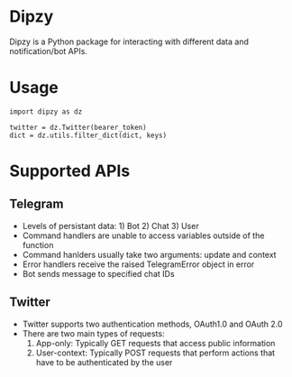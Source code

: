 # Dipzy

Dipzy is a Python package for interacting with different data and notification/bot APIs.

# Usage

```
import dipzy as dz

twitter = dz.Twitter(bearer_token)
dict = dz.utils.filter_dict(dict, keys)
```

# Supported APIs

## Telegram

- Levels of persistant data: 1) Bot 2) Chat 3) User
- Command handlers are unable to access variables outside of the function
- Command hanlders usually take two arguments: update and context
- Error handlers receive the raised TelegramError object in error
- Bot sends message to specified chat IDs

## Twitter

- Twitter supports two authentication methods, OAuth1.0 and OAuth 2.0
- There are two main types of requests:
    1) App-only: Typically GET requests that access public information
    2) User-context: Typically POST requests that perform actions that have to be authenticated by the user